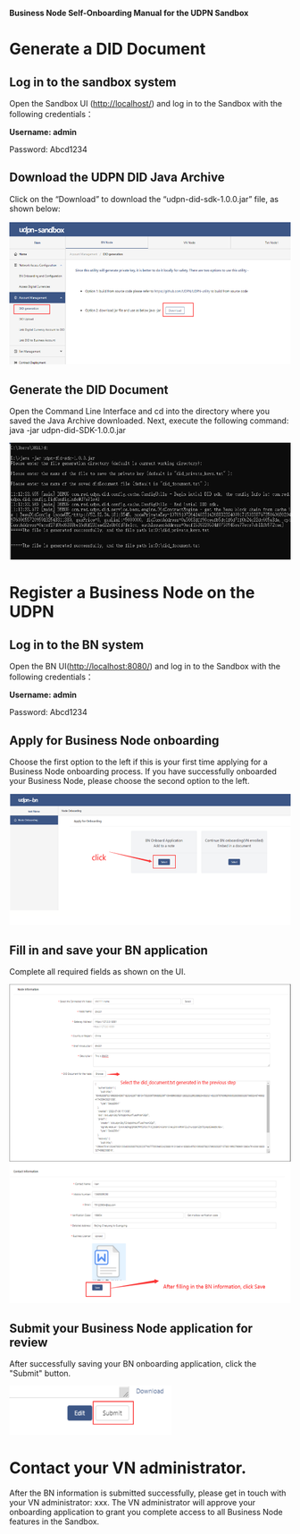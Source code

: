 **Business Node Self-Onboarding Manual for the UDPN Sandbox**



Generate a DID Document
==========================

Log in to the sandbox system
----------------------------

Open the Sandbox UI (<http://localhost/>) and log in to the Sandbox with the following credentials：

**Username: admin**

Password: Abcd1234

Download the UDPN DID Java Archive
-------------------------------

Click on the “Download” to download the “udpn-did-sdk-1.0.0.jar” file, as shown below:

<img src="./media/image1.png" style="width:5.76667in;height:2.67292in" />

Generate the DID Document
--------------------------

Open the Command Line Interface and cd into the directory where you saved the Java Archive downloaded.
Next, execute the following command: java -jar udpn-did-SDK-1.0.0.jar

<img src="./media/image2.png" style="width:5.76389in;height:2.17639in" />

Register a Business Node on the UDPN
====================================



Log in to the BN system
-----------------------

Open the BN UI([<span
class="underline">http://localhost:8080/</span>](http://localhost:8080/))
 and log in to the Sandbox with the following credentials：

**Username: admin**

Password: Abcd1234

Apply for Business Node onboarding
----------------------

Choose the first option to the left if this is your first time applying for a Business Node onboarding process.
If you have successfully onboarded your Business Node, please choose the second option to the left.

<img src="./media/image3.png" style="width:5.76458in;height:2.45347in" />

Fill in and save your BN application
-------------------------------

Complete all required fields as shown on the UI.

<img src="./media/image4.png" style="width:5.76042in;height:3.29722in" />

<img src="./media/image5.png" style="width:5.75903in;height:2.60903in" />

Submit your Business Node application for review
-------------------------

After successfully saving your BN onboarding application, click the "Submit" button.


<img src="./media/image6.png" style="width:3.02917in;height:0.91319in" />

Contact your VN administrator.
========================

After the BN information is submitted successfully, please get in touch with your VN administrator: xxx. The VN administrator will approve your onboarding application to grant you complete access to all Business Node features in the Sandbox.
